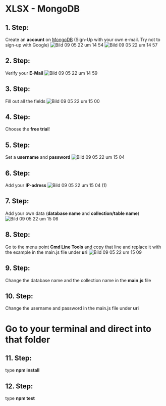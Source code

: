 # XLSX - MongoDB

## 1. Step:
Create an **account** on [MongoDB](https://www.mongodb.com) (Sign-Up with your own e-mail. Try not to sign-up with Google)
![Bild 09 05 22 um 14 54](https://user-images.githubusercontent.com/48386066/167417340-559b3405-5196-4db5-a845-f2a4e1492a35.jpg)
![Bild 09 05 22 um 14 57](https://user-images.githubusercontent.com/48386066/167417445-f7f236ee-69e1-46e4-b0c9-2ec98af0cc70.jpg)

## 2. Step:
Verify your **E-Mail**
![Bild 09 05 22 um 14 59](https://user-images.githubusercontent.com/48386066/167417509-65d733db-cdd2-4312-af67-efdb1d43b04b.jpg)

## 3. Step:
Fill out all the fields
![Bild 09 05 22 um 15 00](https://user-images.githubusercontent.com/48386066/167417590-65a2298a-83ff-468b-ba48-d33f39f4ba6d.jpg)

## 4. Step:
Choose the **free trial**!
## 5. Step:
Set a **username** and **password**
![Bild 09 05 22 um 15 04](https://user-images.githubusercontent.com/48386066/167417652-2e4bb391-5030-4cc5-a4ab-ef3250e8581c.jpg)

## 6. Step:
Add your **IP-adress**
![Bild 09 05 22 um 15 04 (1)](https://user-images.githubusercontent.com/48386066/167417689-fc2c7f43-8bc7-4ed7-b9fa-8118ee71de74.jpg)

## 7. Step:
Add your own data (**database name** and **collection/table name**)
![Bild 09 05 22 um 15 06](https://user-images.githubusercontent.com/48386066/167417763-0f9ad636-249a-4e63-846c-540d5de39898.jpg)

## 8. Step:
Go to the menu point **Cmd Line Tools** and copy that line and replace it with the example in the main.js file under **uri**
![Bild 09 05 22 um 15 09](https://user-images.githubusercontent.com/48386066/167417791-7d212dd2-2555-4cff-a0ad-d9d4d4e07ba4.jpg)

## 9. Step:
Change the database name and the collection name in the __main.js__ file
## 10. Step:
Change the username and password in the main.js file under **uri**

# Go to your terminal and direct into that folder

## 11. Step:
type __npm install__
## 12. Step:
type __npm test__
